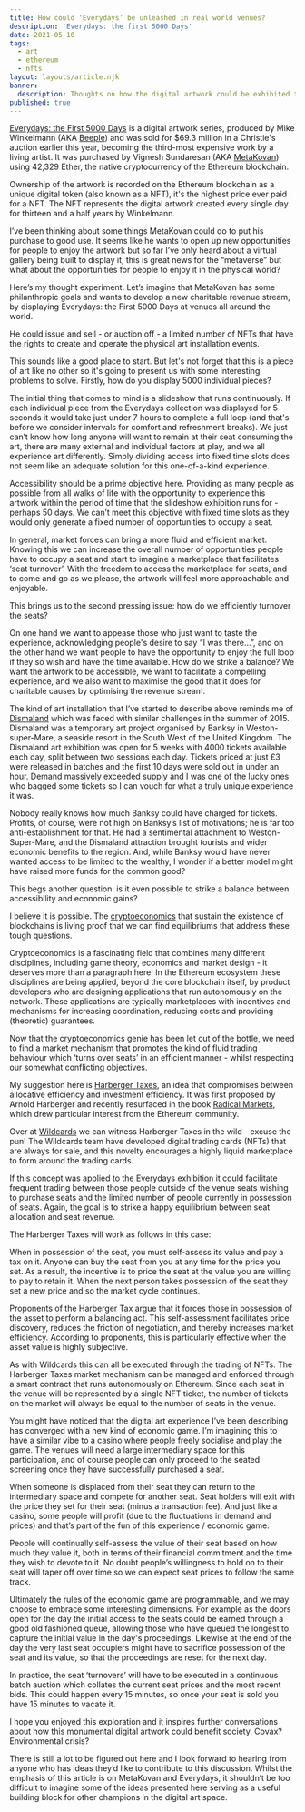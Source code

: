 ```yaml
---
title: How could ‘Everydays’ be unleashed in real world venues? 
description: 'Everydays: the first 5000 Days'
date: 2021-05-10
tags:
  - art
  - ethereum
  - nfts
layout: layouts/article.njk
banner:
  description: Thoughts on how the digital artwork could be exhibited to benefit us all!
published: true
---
```

[Everydays: the First 5000 Days](https://www.christies.com/features/Monumental-collage-by-Beeple-is-first-purely-digital-artwork-NFT-to-come-to-auction-11510-7.aspx) is a digital artwork series, produced by Mike Winkelmann (AKA [Beeple](https://www.instagram.com/beeple_crap/)) and was sold for $69.3 million in a Christie's auction earlier this year, becoming the third-most expensive work by a living artist. It was purchased by Vignesh Sundaresan (AKA [MetaKovan](https://www.metapurse.fund/about.html)) using 42,329 Ether, the native cryptocurrency of the Ethereum blockchain.

Ownership of the artwork is recorded on the Ethereum blockchain as a unique digital token (also known as a NFT), it's the highest price ever paid for a NFT. The NFT represents the digital artwork created every single day for thirteen and a half years by Winkelmann.

I’ve been thinking about some things MetaKovan could do to put his purchase to good use. It seems like he wants to open up new opportunities for people to enjoy the artwork but so far I’ve only heard about a virtual gallery being built to display it, this is great news for the “metaverse” but what about the opportunities for people to enjoy it in the physical world?

Here’s my thought experiment. Let’s imagine that MetaKovan has some philanthropic goals and wants to develop a new charitable revenue stream, by displaying Everydays: the First 5000 Days at venues all around the world.

He could issue and sell - or auction off - a limited number of NFTs that have the rights to create and operate the physical art installation events.

This sounds like a good place to start. But let's not forget that this is a piece of art like no other so it's going to present us with some interesting problems to solve. Firstly, how do you display 5000 individual pieces?

The initial thing that comes to mind is a slideshow that runs continuously. If each individual piece from the Everydays collection was displayed for 5 seconds it would take just under 7 hours to complete a full loop (and that's before we consider intervals for comfort and refreshment breaks). We just can’t know how long anyone will want to remain at their seat consuming the art, there are many external and individual factors at play, and we all experience art differently. Simply dividing access into fixed time slots does not seem like an adequate solution for this one-of-a-kind experience.

Accessibility should be a prime objective here. Providing as many people as possible from all walks of life with the opportunity to experience this artwork within the period of time that the slideshow exhibition runs for - perhaps 50 days. We can’t meet this objective with fixed time slots as they would only generate a fixed number of opportunities to occupy a seat.

In general, market forces can bring a more fluid and efficient market. Knowing this we can increase the overall number of opportunities people have to occupy a seat and start to imagine a marketplace that facilitates ‘seat turnover’. With the freedom to access the marketplace for seats, and to come and go as we please, the artwork will feel more approachable and enjoyable.

This brings us to the second pressing issue: how do we efficiently turnover the seats?

On one hand we want to appease those who just want to taste the experience, acknowledging people's desire to say “I was there…”, and on the other hand we want people to have the opportunity to enjoy the full loop if they so wish and have the time available. How do we strike a balance? We want the artwork to be accessible, we want to facilitate a compelling experience, and we also want to maximise the good that it does for charitable causes by optimising the revenue stream.

The kind of art installation that I’ve started to describe above reminds me of [Dismaland](https://en.wikipedia.org/wiki/Dismaland) which was faced with similar challenges in the summer of 2015. Dismaland was a temporary art project organised by Banksy in Weston-super-Mare, a seaside resort in the South West of the United Kingdom. The Dismaland art exhibition was open for 5 weeks with 4000 tickets available each day, split between two sessions each day. Tickets priced at just £3 were released in batches and the first 10 days were sold out in under an hour. Demand massively exceeded supply and I was one of the lucky ones who bagged some tickets so I can vouch for what a truly unique experience it was.

Nobody really knows how much Banksy could have charged for tickets. Profits, of course, were not high on Banksy’s list of motivations; he is far too anti-establishment for that. He had a sentimental attachment to Weston-Super-Mare, and the Dismaland attraction brought tourists and wider economic benefits to the region. And, while Banksy would have never wanted access to be limited to the wealthy, I wonder if a better model might have raised more funds for the common good?

This begs another question: is it even possible to strike a balance between accessibility and economic gains?

I believe it is possible. The [cryptoeconomics](https://academy.binance.com/en/articles/a-beginners-introduction-to-cryptoeconomics) that sustain the existence of blockchains is living proof that we can find equilibriums that address these tough questions.

Cryptoeconomics is a fascinating field that combines many different disciplines, including game theory, economics and market design - it deserves more than a paragraph here! In the Ethereum ecosystem these disciplines are being applied, beyond the core blockchain itself, by product developers who are designing applications that run autonomously on the network. These applications are typically marketplaces with incentives and mechanisms for increasing coordination, reducing costs and providing (theoretic) guarantees.

Now that the cryptoeconomics genie has been let out of the bottle, we need to find a market mechanism that promotes the kind of fluid trading behaviour which ‘turns over seats’ in an efficient manner - whilst respecting our somewhat conflicting objectives.

My suggestion here is [Harberger Taxes](https://yos.io/2018/11/18/harberger-taxes/), an idea that compromises between allocative efficiency and investment efficiency. It was first proposed by Arnold Harberger and recently resurfaced in the book [Radical Markets](http://radicalmarkets.com/why-radical-markets/), which drew particular interest from the Ethereum community.

Over at [Wildcards](https://wildcards.world/) we can witness Harberger Taxes in the wild - excuse the pun! The Wildcards team have developed digital trading cards (NFTs) that are always for sale, and this novelty encourages a highly liquid marketplace to form around the trading cards. 

If this concept was applied to the Everydays exhibition it could facilitate frequent trading between those people outside of the venue seats wishing to purchase seats and the limited number of people currently in possession of seats. Again, the goal is to strike a happy equilibrium between seat allocation and seat revenue.

The Harberger Taxes will work as follows in this case:

When in possession of the seat, you must self-assess its value and pay a tax on it. Anyone can buy the seat from you at any time for the price you set. As a result, the incentive is to price the seat at the value you are willing to pay to retain it. When the next person takes possession of the seat they set a new price and so the market cycle continues.

Proponents of the Harberger Tax argue that it forces those in possession of the asset to perform a balancing act. This self-assessment facilitates price discovery, reduces the friction of negotiation, and thereby increases market efficiency. According to proponents, this is particularly effective when the asset value is highly subjective.

As with Wildcards this can all be executed through the trading of NFTs. The Harberger Taxes market mechanism can be managed and enforced through a smart contract that runs autonomously on Ethereum. Since each seat in the venue will be represented by a single NFT ticket, the number of tickets on the market will always be equal to the number of seats in the venue.

You might have noticed that the digital art experience I’ve been describing has converged with a new kind of economic game. I’m imagining this to have a similar vibe to a casino where people freely socialise and play the game. The venues will need a large intermediary space for this participation, and of course people can only proceed to the seated screening once they have successfully purchased a seat. 

When someone is displaced from their seat they can return to the intermediary space and compete for another seat. Seat holders will exit with the price they set for their seat (minus a transaction fee). And just like a casino, some people will profit (due to the fluctuations in demand and prices) and that’s part of the fun of this experience / economic game.

People will continually self-assess the value of their seat based on how much they value it, both in terms of their financial commitment and the time they wish to devote to it. No doubt people’s willingness to hold on to their seat will taper off over time so we can expect seat prices to follow the same track.

Ultimately the rules of the economic game are programmable, and we may choose to embrace some interesting dimensions. For example as the doors open for the day the initial access to the seats could be earned through a good old fashioned queue, allowing those who have queued the longest to capture the initial value in the day's proceedings. Likewise at the end of the day the very last seat occupiers might have to sacrifice possession of the seat and its value, so that the proceedings are reset for the next day.

In practice, the seat ‘turnovers’ will have to be executed in a continuous batch auction which collates the current seat prices and the most recent bids. This could happen every 15 minutes, so once your seat is sold you have 15 minutes to vacate it.

I hope you enjoyed this exploration and it inspires further conversations about how this monumental digital artwork could benefit society. Covax? Environmental crisis?

There is still a lot to be figured out here and I look forward to hearing from anyone who has ideas they’d like to contribute to this discussion. Whilst the emphasis of this article is on MetaKovan and Everydays, it shouldn’t be too difficult to imagine some of the ideas presented here serving as a useful building block for other champions in the digital art space.
